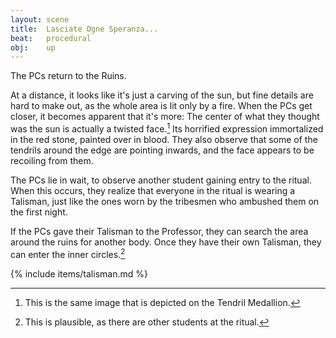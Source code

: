 ```yaml
---
layout: scene
title:  Lasciate Ogne Speranza...
beat:   procedural
obj:    up
---
```



The PCs return to the Ruins.

At a distance, it looks like it's just a carving of the sun,
but fine details are hard to make out, as the whole area is lit only by a fire.
When the PCs get closer, it becomes apparent that it's more:
The center of what they thought was the sun is actually a twisted face.[^face]
Its horrified expression immortalized in the red stone, painted over in blood.
They also observe that some of the tendrils around the edge are pointing inwards,
and the face appears to be recoiling from them.

The PCs lie in wait, to observe another student gaining entry to the ritual.
When this occurs, they realize that everyone in the ritual is wearing a Talisman,
just like the ones worn by the tribesmen who ambushed them on the first night.

If the PCs gave their Talisman to the Professor,
they can search the area around the ruins for another body.
Once they have their own Talisman, they can enter the inner circles.[^ruin]


{% include items/talisman.md %}


[^face]:
    This is the same image that is depicted on the Tendril Medallion.

[^ruin]:
	This is plausible, as there are other students at the ritual.





